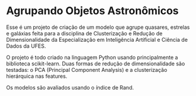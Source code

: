 # Agrupando Objetos Astronômicos
Esse é um projeto de criação de um modelo que agrupe quasares, estrelas e galáxias feita para a disciplina de Clusterização e Redução de Dimensionalidade da Especialização em Inteligência Artificial e Ciência de Dados da UFES.

O projeto é todo criado na linguagem Python usando principalmente a biblioteca scikit-learn. Duas formas de redução de dimensionalidade são testadas: o PCA (Principal Component Analysis) e a clusterização hierárquica nas features.

Os modelos são avaliados usando o índice de Rand.
